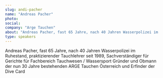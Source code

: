 ```yaml
---
slug: andi-pacher
name: "Andreas Pacher"
photo:
social:
company: "Arge Tauchen"
about: "Andreas Pacher, fast 65 Jahre, nach 40 Jahren Wasserpolizei im Ruhestand, praktizierender Tauchlehrer seit 1989, Sachverständiger für Gerichte für Fachbereich Tauchwesen / Wassersport Gründer und Obmann der nun 30 Jahre bestehenden ARGE Tauchen Österreich und Erfinder der Dive Card"
type: speakers
---
```


Andreas Pacher, fast 65 Jahre, nach 40 Jahren Wasserpolizei im Ruhestand, praktizierender Tauchlehrer seit 1989, Sachverständiger für Gerichte für Fachbereich Tauchwesen / Wassersport
Gründer und Obmann der nun 30 Jahre bestehenden ARGE Tauchen Österreich und Erfinder der Dive Card